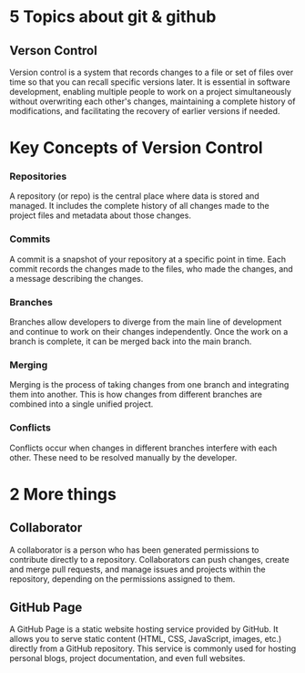 # 5 Topics about git & github
## Verson Control
Version control is a system that records changes to a file or set of files over time so that you can recall specific versions later. It is essential in software development, enabling multiple people to work on a project simultaneously without overwriting each other's changes, maintaining a complete history of modifications, and facilitating the recovery of earlier versions if needed.

# Key Concepts of Version Control
### Repositories
A repository (or repo) is the central place where data is stored and managed. It includes the complete history of all changes made to the project files and metadata about those changes.

### Commits
A commit is a snapshot of your repository at a specific point in time. Each commit records the changes made to the files, who made the changes, and a message describing the changes.

### Branches
Branches allow developers to diverge from the main line of development and continue to work on their changes independently. Once the work on a branch is complete, it can be merged back into the main branch.

### Merging
Merging is the process of taking changes from one branch and integrating them into another. This is how changes from different branches are combined into a single unified project.

### Conflicts
Conflicts occur when changes in different branches interfere with each other. These need to be resolved manually by the developer.

# 2 More things
## Collaborator
A collaborator is a person who has been generated permissions to contribute directly to a repository. Collaborators can push changes, create and merge pull requests, and manage issues and projects within the repository, depending on the permissions assigned to them.

## GitHub Page
A GitHub Page is a static website hosting service provided by GitHub. It allows you to serve static content (HTML, CSS, JavaScript, images, etc.) directly from a GitHub repository. This service is commonly used for hosting personal blogs, project documentation, and even full websites.